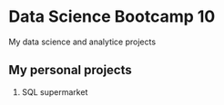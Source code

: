 # Data Science Bootcamp 10
My data science and analytice projects

## My personal projects

1. SQL supermarket
